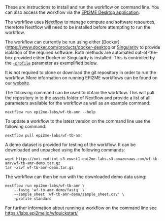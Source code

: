 
These are instructions to install and run the workflow on command line.
You can also access the workflow via the
[EPI2ME Desktop application](https://labs.epi2me.io/downloads/).

The workflow uses [Nextflow](https://www.nextflow.io/) to manage
compute and software resources,
therefore Nextflow will need to be
installed before attempting to run the workflow.

The workflow can currently be run using either
[Docker](https://www.docker.com/products/docker-desktop
or [Singularity](https://docs.sylabs.io/guides/3.0/user-guide/index.html)
to provide isolation of the required software.
Both methods are automated out-of-the-box provided
either Docker or Singularity is installed.
This is controlled by the
[`-profile`](https://www.nextflow.io/docs/latest/config.html#config-profiles)
parameter as exemplified below.

It is not required to clone or download the git repository
in order to run the workflow.
More information on running EPI2ME workflows can
be found on our [website](https://labs.epi2me.io/wfindex).

The following command can be used to obtain the workflow.
This will pull the repository in to the assets folder of
Nextflow and provide a list of all parameters
available for the workflow as well as an example command:

```
nextflow run epi2me-labs/wf-tb-amr --help
```
To update a workflow to the latest version on the command line use
the following command:
```
nextflow pull epi2me-labs/wf-tb-amr
```

A demo dataset is provided for testing of the workflow.
It can be downloaded and unpacked using the following commands:
```
wget https://ont-exd-int-s3-euwst1-epi2me-labs.s3.amazonaws.com/wf-tb-amr/wf-tb-amr-demo.tar.gz
tar -xzvf wf-tb-amr-demo.tar.gz
```
The workflow can then be run with the downloaded demo data using:
```
nextflow run epi2me-labs/wf-tb-amr \
	--fastq 'wf-tb-amr-demo/fastq' \
	--sample_sheet 'wf-tb-amr-demo/sample_sheet.csv' \
	-profile standard
```

For further information about running a workflow on
the command line see https://labs.epi2me.io/wfquickstart/

